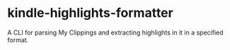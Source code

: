 # kindle-highlights-formatter
A CLI for parsing My Clippings and extracting highlights in it in a specified format.
